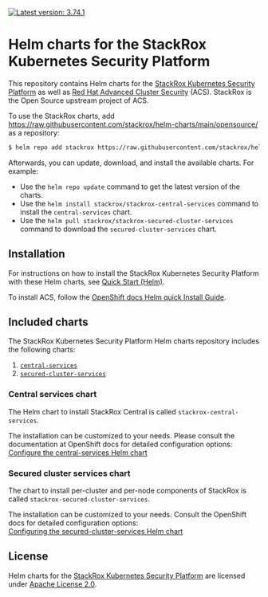 [![Latest version: 3.74.1](https://img.shields.io/badge/Latest%20version-3.74.1-green.svg)][Latest version]

# Helm charts for the StackRox Kubernetes Security Platform

This repository contains Helm charts for the [StackRox Kubernetes Security
Platform](https://www.stackrox.io/) as well as [Red Hat Advanced Cluster Security](https://www.redhat.com/en/technologies/cloud-computing/openshift/advanced-cluster-security-kubernetes) (ACS). StackRox is the Open Source upstream project of ACS. 


To use the StackRox charts, add https://raw.githubusercontent.com/stackrox/helm-charts/main/opensource/ as a repository:
```bash
$ helm repo add stackrox https://raw.githubusercontent.com/stackrox/helm-charts/main/opensource/
```

Afterwards, you can update, download, and install the available charts. For example:

- Use the `helm repo update` command to get the latest version of the charts.
- Use the `helm install stackrox/stackrox-central-services` command to install the `central-services` chart.
- Use the `helm pull stackrox/stackrox-secured-cluster-services` command to download the `secured-cluster-services` chart.


## Installation

For instructions on how to install the StackRox Kubernetes Security Platform with these Helm charts,
see [Quick Start (Helm)](https://github.com/stackrox/stackrox#quick-installation-via-helm).


To install ACS, follow the [OpenShift docs Helm quick Install Guide](https://docs.openshift.com/acs/installing/installing_helm/install-helm-quick.html).

## Included charts

The StackRox Kubernetes Security Platform Helm charts repository includes the following charts:

1. [`central-services`](#central-services-chart)
2. [`secured-cluster-services`](#secured-cluster-services-chart)

### Central services chart

The Helm chart to install StackRox Central is called `stackrox-central-services`.

The installation can be customized to your needs. Please consult the documentation at OpenShift docs for detailed configuration options:  
[Configure the central-services Helm chart](https://docs.openshift.com/acs/installing/installing_helm/install-helm-customization.html#configure-central-services-helm-chart)

### Secured cluster services chart

The chart to install per-cluster and per-node components of StackRox is called `stackrox-secured-cluster-services`.

The installation can be customized to your needs. Consult the OpenShift docs for detailed configuration options:  
[Configuring the secured-cluster-services Helm chart
](https://docs.openshift.com/acs/installing/installing_helm/install-helm-customization.html#configure-secured-cluster-services-helm-chart)


## License

Helm charts for the [StackRox Kubernetes Security Platform](https://www.stackrox.com/platform/) are
licensed under [Apache License 2.0](./LICENSE).


[Latest version]: ./3.74.1/
